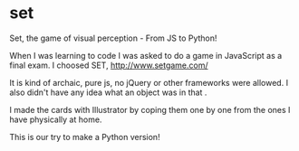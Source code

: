 set
===

Set, the game of visual perception - From JS to Python!

When I was learning to code I was asked to do a game in JavaScript as a final exam. I choosed SET, http://www.setgame.com/

It is kind of archaic, pure js, no jQuery or other frameworks were allowed. I also didn't have any idea what an object was in that .

I made the cards with Illustrator by coping them one by one from the ones I have physically at home.

This is our try to make a Python version!
